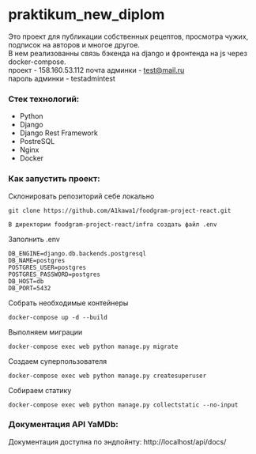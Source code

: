 # praktikum_new_diplom

Это проект для публикации собственных рецептов, просмотра чужих, подписок на авторов и многое другое.  
В нем реализованны связь бэкенда на django и фронтенда на js через docker-compose.  
проект - 158.160.53.112
почта админки - test@mail.ru  
пароль админки - testadmintest

### Стек технологий:

- Python
- Django
- Django Rest Framework
- PostreSQL
- Nginx
- Docker

### Как запустить проект:

Склонировать репозиторий себе локально  
```
git clone https://github.com/A1kawa1/foodgram-project-react.git
```

```
В директории foodgram-project-react/infra создать файл .env
```

Заполнить .env  
```
DB_ENGINE=django.db.backends.postgresql  
DB_NAME=postgres  
POSTGRES_USER=postgres  
POSTGRES_PASSWORD=postgres  
DB_HOST=db  
DB_PORT=5432  
```

Собрать необходимые контейнеры  
```
docker-compose up -d --build
```

Выполняем миграции  
```
docker-compose exec web python manage.py migrate
```

Создаем суперпользователя  
```
docker-compose exec web python manage.py createsuperuser
```

Cобираем статику  
```
docker-compose exec web python manage.py collectstatic --no-input
```

### Документация API YaMDb:

Документация доступна по эндпойнту: http://localhost/api/docs/
